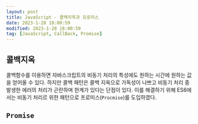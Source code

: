 ```yaml
---
layout: post
title: JavaScript - 콜백지옥과 프로미스
date: 2023-1-28 18:00:59
modified: 2023-1-28 18:00:59
tag: [JavaScript, CallBack, Promise]
---
```


## 콜백지옥
콜백함수를 이용하면 자바스크립트의 비동기 처리의 특성에도 원하는 시간에 원하는 값을 얻어올 수 있다. 하지만 콜백 패턴은 콜백 지옥으로 가독성이 나쁘고 비동기 처리 중 발생한 에러의 처리가 곤란하며 한계가 있다는 단점이 있다. 이를 해결하기 위해 ES6에서는 비동기 처리르 위한 패턴으로 프로미스(`Procmise`)를 도입하였다.

## `Promise`